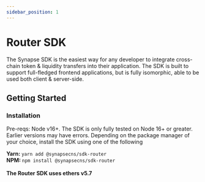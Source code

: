 ```yaml
---
sidebar_position: 1
---
```


# Router SDK

The Synapse SDK is the easiest way for any developer to integrate cross-chain token & liquidity transfers into their application. The SDK is built to support full-fledged frontend applications, but is fully isomorphic, able to be used both client & server-side.

<!-- TODO: link to synapse router page -->
<!-- TODO: link to document providers -->

## Getting Started

### Installation

Pre-reqs: Node v16+. The SDK is only fully tested on Node 16+ or greater. Earlier versions may have errors.
Depending on the package manager of your choice, install the SDK using one of the following

<b>Yarn: </b><code>yarn add @synapsecns/sdk-router</code>
<br/>
<b>NPM: </b><code>npm install @synapsecns/sdk-router</code>
<br/><br/>
<b>The Router SDK uses ethers v5.7</b>
